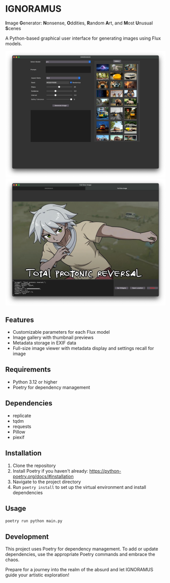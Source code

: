# IGNORAMUS

**I**mage **G**enerator: **N**onsense, **O**ddities, **R**andom **A**rt, and **M**ost **U**nusual **S**cenes

A Python-based graphical user interface for generating images using Flux models.

![img.png](img.png)
![img_1.png](img_1.png)

## Features

- Customizable parameters for each Flux model
- Image gallery with thumbnail previews
- Metadata storage in EXIF data
- Full-size image viewer with metadata display and settings recall for image

## Requirements

- Python 3.12 or higher
- Poetry for dependency management

## Dependencies

- replicate
- tqdm
- requests
- Pillow
- piexif

## Installation

1. Clone the repository
2. Install Poetry if you haven't already: https://python-poetry.org/docs/#installation
3. Navigate to the project directory
4. Run `poetry install` to set up the virtual environment and install dependencies

## Usage

`poetry run python main.py`

## Development

This project uses Poetry for dependency management. To add or update dependencies, use the appropriate Poetry commands and embrace the chaos.

Prepare for a journey into the realm of the absurd and let IGNORAMUS guide your artistic exploration!
